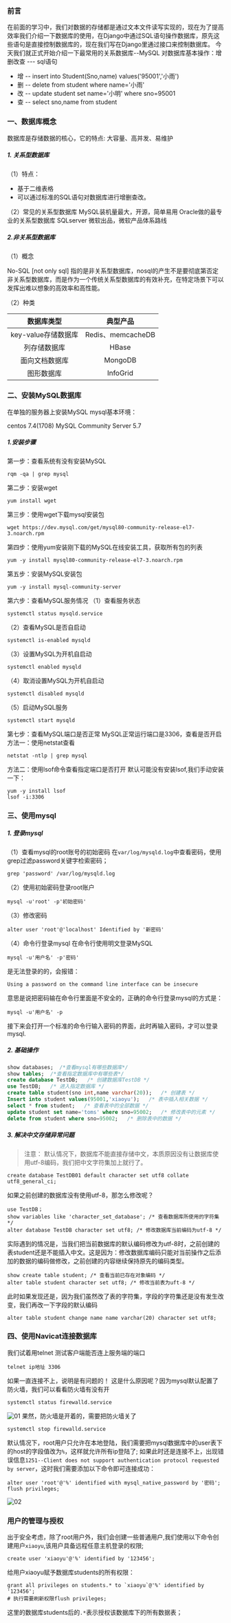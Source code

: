 ### 前言
在前面的学习中，我们对数据的存储都是通过文本文件读写实现的，现在为了提高效率我们介绍一下数据库的使用，在Django中通过SQL语句操作数据库，原先这些语句是直接控制数据库的，现在我们写在Django里通过接口来控制数据库。
今天我们就正式开始介绍一下最常用的关系数据库--MySQL
对数据库基本操作：增删改查 --- sql语句

* 增 -- insert into Student(Sno,name) values('95001','小雨')
* 删 -- delete from student where name='小雨'
* 改 -- update student set name='小明' where sno=95001
* 查 -- select sno,name from student

### 一、数据库概念
数据库是存储数据的核心，它的特点:
大容量、高并发、易维护
##### 1. 关系型数据库
（1）特点：

* 基于二维表格
* 可以通过标准的SQL语句对数据库进行增删查改。

（2）常见的关系型数据库
MySQL装机量最大，开源，简单易用
Oracle做的最专业的关系型数据库
SQLserver 微软出品，微软产品体系路线
##### 2.非关系型数据库
（1）概念

No-SQL [not only sql]
指的是非关系型数据库，nosql的产生不是要彻底第否定非关系型数据库，而是作为一个传统关系型数据库的有效补充，在特定场景下可以发挥出难以想象的高效率和高性能。

（2）种类

|     数据库类型      |     典型产品      |
| :-----------------: | :---------------: |
| key-value存储数据库 | Redis、memcacheDB |
|    列存储数据库     |       HBase       |
|   面向文档数据库    |      MongoDB      |
|     图形数据库      |     InfoGrid      |

### 二、安装MySQL数据库
在单独的服务器上安装MySQL
mysql基本环境：

centos 7.4(1708)
MySQL Community Server 5.7
##### 1.安装步骤
第一步：查看系统有没有安装MySQL
```
rqm -qa | grep mysql 
```
第二步：安装wget
```
yum install wget
```
第三步：使用wget下载mysql安装包
```
wget https://dev.mysql.com/get/mysql80-community-release-el7-3.noarch.rpm
```
第四步：使用yum安装刚下载的MySQL在线安装工具，获取所有包的列表
```
yum -y install mysql80-community-release-el7-3.noarch.rpm 
```
第五步：安装MySQL安装包
```
yum -y install mysql-community-server
```
第六步：查看MySQL服务情况
（1）查看服务状态
```
systemctl status mysqld.service
```
（2）查看MySQL是否自启动
```
systemctl is-enabled mysqld
```
（3）设置MySQL为开机自启动
```
systemctl enabled mysqld
```
（4）取消设置MySQL为开机自启动
```
systemctl disabled mysqld
```
（5）启动MySQL服务
```
systemctl start mysqld
```
第七步：查看MySQL端口是否正常
MySQL正常运行端口是3306，查看是否开启
方法一：使用netstat查看
```
netstat -ntlp | grep mysql
```
方法二：使用lsof命令查看指定端口是否打开
默认可能没有安装lsof,我们手动安装一下：
```
yum -y install lsof
lsof -i:3306
```
### 三、使用mysql
##### 1. 登录mysql
（1）查看mysql的root账号的初始密码
在`var/log/mysqld.log`中查看密码，使用grep过滤password关键字检索密码；
```
grep 'password' /var/log/mysqld.log
```
（2）使用初始密码登录root账户
```
mysql -u'root' -p'初始密码'
```
（3）修改密码
```
alter user 'root'@'localhost' Identified by '新密码'
```
（4）命令行登录mysql
在命令行使用明文登录MySQL
```
mysql -u'用户名' -p'密码'
```
是无法登录的的，会报错：
```
Using a password on the command line interface can be insecure
```
意思是说把密码输在命令行里面是不安全的，正确的命令行登录mysql的方式是：
```
mysql -u'用户名' -p
```
接下来会打开一个标准的命令行输入密码的界面，此时再输入密码，才可以登录mysql.
##### 2. 基础操作
```sql
show databases;  /*查看mysql有哪些数据库*/
show tables;  /*查看指定数据库中有哪些表*/
create database TestDB;   /* 创建数据库TestDB */
use TestDB;   /* 进入指定数据库 */
create table student(sno int,name varchar(20));   /* 创建表 */
Insert into student values(95001,'xiaoyu');   /* 表中插入相关数据 */
select * from student;   /* 查看表中的全部数据 */
update student set name='toms' where sno=95002;   /* 修改表中的元素 */
delete from student where sno=95002;   /* 删除表中的数据 */
```
##### 3. 解决中文存储异常问题
> 注意： 默认情况下，数据库不能直接存储中文，本质原因没有让数据库使用utf-8编码，我们把中文字符集加上就行了。

```
create database TestDB01 default character set utf8 collate utf8_general_ci;
```
如果之前创建的数据库没有使用utf-8，那怎么修改呢？
```
use TestDB；
show variables like 'character_set_database'; /* 查看数据库所使用的字符集 */
alter database TestDB character set utf8; /* 修改数据库当前编码为utf-8 */
```
实际遇到的情况是，当我们把当前数据库的默认编码修改为utf-8时，之前创建的表student还是不能插入中文。这是因为：修改数据库编码只能对当前操作之后添加的数据的编码做修改，之前创建的内容继续保持原先的编码类型。
```
show create table student; /* 查看当前已存在对象编码 */
alter table student character set utf8; /* 修改当前表为uft-8 */
```
此时如果发现还是，因为我们虽然改了表的字符集，字段的字符集还是没有发生改变，我们再改一下字段的默认编码
```
alter table student change name name varchar(20) character set utf8;
```

### 四、使用Navicat连接数据库
我们试着用telnet 测试客户端能否连上服务端的端口
```
telnet ip地址 3306
```
如果一直连接不上，说明是有问题的！
这是什么原因呢？因为mysql默认配置了防火墙，我们可以看看防火墙有没有开
```
systemctl status firewalld.service
```
![01](localpicbed/01_数据库的安装与Navicat连接.assets/01.png)
果然，防火墙是开着的，需要把防火墙关了

```
systemctl stop firewalld.service
```
默认情况下，root用户只允许在本地登陆，我们需要把mysql数据库中的user表下的host的字段值改为`%`，这样就允许所有ip登陆了;
如果此时还是连接不上，出现错误信息`1251--Client does not support authentication protocol requested by server`，这时我们需要添加以下命令即可连接成功：
```
alter user 'root'@'%' identified with mysql_native_password by '密码';
flush privileges;
```
![02](localpicbed/01_数据库的安装与Navicat连接.assets/02.png)

### 用户的管理与授权
出于安全考虑，除了root用户外，我们会创建一些普通用户,我们使用以下命令创建用户`xiaoyu`,该用户具备远程任意主机登录的权限;
```
create user 'xiaoyu'@'%' identified by '123456'; 
```
给用户xiaoyu赋予数据库students的所有权限：
```
grant all privileges on students.* to `xiaoyu`@'%' identified by '123456'; 
# 执行需要刷新权限flush privileges;
```
这里的数据库students后的`.*`表示授权该数据库下的所有数据表；